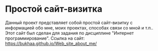 # Простой сайт-визитка

Данный проект представляет собой простой сайт-визитку с информацией обо мне, моих проектах, способах связи со мной и т.п..
Этот сайт был сделан для задания по дисциплине "Интернет программирование".
Ссылка на сайт: https://bukhaa.github.io/Web_site_about_me/

